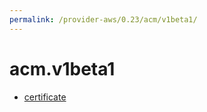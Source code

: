 ```yaml
---
permalink: /provider-aws/0.23/acm/v1beta1/
---
```


# acm.v1beta1



* [certificate](certificate.md)